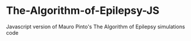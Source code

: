 # The-Algorithm-of-Epilepsy-JS
Javascript version of Mauro Pinto's The Algorithm of Epilepsy simulations code
